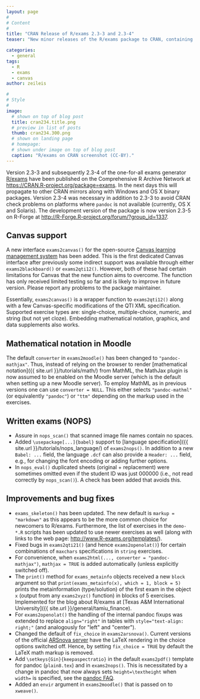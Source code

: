 ```yaml
---
layout: page
#
# Content
#
title: "CRAN Release of R/exams 2.3-3 and 2.3-4"
teaser: "New minor releases of the R/exams package to CRAN, containing a new dedicated function for online quizzes/exams in the Canvas learning management system. Moreover, the update provides a range of smaller improvements and bug fixes."

categories:
  - general
tags:
  - R
  - exams
  - canvas
author: zeileis

#
# Style
#
image:
  # shown on top of blog post
  title: cran234.title.png
  # preview in list of posts
  thumb: cran234.300.png
  # shown on landing page
  # homepage:
  # shown under image on top of blog post
  caption: "R/exams on CRAN screenshot (CC-BY)."
---
```



Version 2.3-3 and subsequently 2.3-4 of the one-for-all exams generator [R/exams](http://www.R-exams.org/) have been published on the Comprehensive R Archive Network at <https://CRAN.R-project.org/package=exams>. In the next days this will propagate to other CRAN mirrors along with Windows and OS X binary packages.  Version 2.3-4 was necessary in addition to 2.3-3 to avoid CRAN check problems on platforms where `pandoc` is not available (currently, OS X and Solaris). The development version of the package is now version 2.3-5 on R-Forge at <http://R-Forge.R-project.org/forum/?group_id=1337>.

## Canvas support

A new interface `exams2canvas()` for the open-source [Canvas learning management system](https://www.instructure.com/canvas/) has been added. This is the first dedicated Canvas interface after previously some indirect support was available through either `exams2blackboard()` or `exams2qti12()`. However, both of these had certain limitations for Canvas that the new function aims to overcome. The function has only received limited testing so far and is likely to improve in future version. Please report any problems to the package maintainer.

Essentially, `exams2canvas()` is a wrapper function to `exams2qti12()` along with a few Canvas-specific modifications of the QTI XML specification. Supported exercise types are: single-choice, multiple-choice, numeric, and string (but not yet cloze). Embedding mathematical notation, graphics, and data supplements also works.


## Mathematical notation in Moodle

The default `converter` in `exams2moodle()` has been changed to `"pandoc-mathjax"`. Thus, instead of relying on the browser to render [mathematical notation]({{ site.url }}/tutorials/math/) from MathML, the MathJax plugin is now assumed to be enabled on the Moodle server (which is the default when setting up a new Moodle server). To employ MathML as in previous versions one can use `converter = NULL`. This either selects `"pandoc-mathml"` (or equivalently `"pandoc"`) or `"ttm"` depending on the markup used in the exercises.


## Written exams (NOPS)

* Assure in `nops_scan()` that scanned image file names contain no spaces.
* Added `\usepackage[...]{babel}` support to [language specification]({{ site.url }}/tutorials/nops_language/) of `exams2nops()`. In addition to a new `Babel: ...` field, the language `.dcf` can also provide a `Header: ...` field, e.g., for changing the font encoding or adding further options.
* In `nops_eval()` duplicated sheets (original + replacement) were sometimes omitted even if the student ID was just 000000 (i.e., not read correctly by `nops_scan()`). A check has been added that avoids this.


## Improvements and bug fixes

* `exams_skeleton()` has been updated. The new default is `markup = "markdown"` as this appears to be the more common choice for newcomers to R/exams. Furthermore, the list of exercises in the `demo-*.R` scripts has been updated to use newer exercises as well (along with links to the web page: <http://www.R-exams.org/templates/>).
* Fixed bugs in `exams2qti21()` (and hence `exams2openolat()`) for certain combinations of `maxchars` specifications in `string` exercises.
* For convenience, when `exams2html(..., converter = "pandoc-mathjax")`, `mathjax = TRUE` is added automatically (unless explicitly switched off).
* The `print()` method for `exams_metainfo` objects received a new `block` argument so that `print(exams_metainfo(x), which = 1, block = 5)` prints the metainformation (type/solution) of the first exam in the object `x` (output from any `exams2xyz()` function) in blocks of 5 exercises. Implemented for the blog about R/exams at [Texas A&M International University]({{ site.url }}/general/tamiu_finance).
* For `exams2openolat()` the handling of the internal pandoc fixups was extended to replace `align="right"` in tables with `style="text-align: right;"` (and analogously for "left" and "center").
* Changed the default of `fix_choice` in `exams2arsnova()`. Current versions of the official [ARSnova server](https://arsnova.eu/) have the LaTeX rendering in the choice options switched off. Hence, by setting `fix_choice = TRUE` by default the LaTeX math markup is removed.
* Add `\setkeys{Gin}{keepaspectratio}` in the default `exams2pdf()` template for pandoc (`plain8.tex`) and in `exams2nops()`. This is necessitated by a change in pandoc that now always sets `height=\textheight` when `width=` is specified, see the [pandoc FAQ](https://pandoc.org/faqs.html).
* Added an `envir` argument in `exams2moodle()` that is passed on to `xweave()`.

